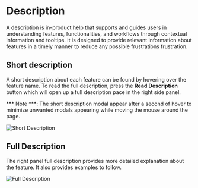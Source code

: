 # Description

A description is in-product help that supports and guides users in understanding features, functionalities, and workflows through contextual information and tooltips. It is designed to provide relevant information about features in a timely manner to reduce any possible frustrations frustration.

## Short description

A short description about each feature can be found by hovering over the feature name. To read the full description, press the **Read Description** button which will open up a full description pace in the right side panel.

*** Note ***: The short description modal appear after a second of hover to minimize unwanted modals appearing while moving the mouse around the page.

<div class= "myResponsiveImg">
<img src="/apiautoflow/img/Guide/Description/short_description.png" alt="Short Description" class="myResponsiveImg"/>
</div>

## Full Description

The right panel full description provides more detailed explanation about the feature. It also provides examples to follow.


<div class= "myResponsiveImg">
    <img src="/apiautoflow/img/Guide/Description/full_description.png" alt="Full Description"/>
</div>

